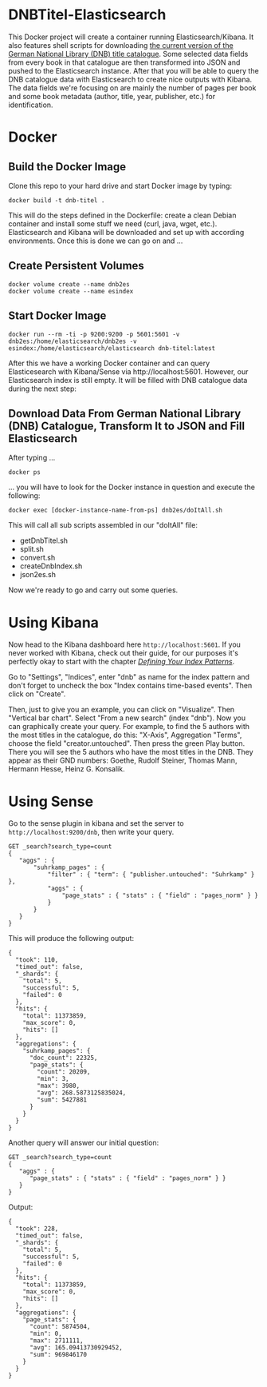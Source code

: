 # DNBTitel-Elasticsearch
This Docker project will create a container running Elasticsearch/Kibana. It also features shell scripts for downloading [the current version of the German National Library (DNB) title catalogue](http://datendienst.dnb.de/cgi-bin/mabit.pl?userID=opendata&pass=opendata&cmd=login). Some selected data fields from every book in that catalogue are then transformed into JSON and pushed to the Elasticsearch instance. After that you will be able to query the DNB catalogue data with Elasticsearch to create nice outputs with Kibana. The data fields we're focusing on are mainly the number of pages per book and some book metadata (author, title, year, publisher, etc.) for identification.

# Docker

## Build the Docker Image

Clone this repo to your hard drive and start Docker image by typing: 

    docker build -t dnb-titel .

This will do the steps defined in the Dockerfile: create a clean Debian container and install some stuff we need (curl, java, wget, etc.). Elasticsearch and Kibana will be downloaded and set up with according environments. Once this is done we can go on and …

## Create Persistent Volumes

    docker volume create --name dnb2es
    docker volume create --name esindex

## Start Docker Image

    docker run --rm -ti -p 9200:9200 -p 5601:5601 -v dnb2es:/home/elasticsearch/dnb2es -v esindex:/home/elasticsearch/elasticsearch dnb-titel:latest

After this we have a working Docker container and can query Elasticesearch with Kibana/Sense via http://localhost:5601. However, our Elasticsearch index is still empty. It will be filled with DNB catalogue data during the next step:

## Download Data From German National Library (DNB) Catalogue, Transform It to JSON and Fill Elasticsearch

After typing …

    docker ps

… you will have to look for the Docker instance in question and execute the following:

    docker exec [docker-instance-name-from-ps] dnb2es/doItAll.sh

This will call all sub scripts assembled in our "doItAll" file:
 * getDnbTitel.sh
 * split.sh
 * convert.sh
 * createDnbIndex.sh
 * json2es.sh

Now we're ready to go and carry out some queries.

# Using Kibana

Now head to the Kibana dashboard here `http://localhost:5601`. If you never worked with Kibana, check out their guide, for our purposes it's perfectly okay to start with the chapter *[Defining Your Index Patterns](https://www.elastic.co/guide/en/kibana/4.3/tutorial-define-index.html)*.

Go to "Settings", "Indices", enter "dnb" as name for the index pattern and don't forget to uncheck the box "Index contains time-based events". Then click on "Create".

Then, just to give you an example, you can click on "Visualize". Then "Vertical bar chart". Select "From a new search" (index "dnb"). Now you can graphically create your query. For example, to find the 5 authors with the most titles in the catalogue, do this: "X-Axis", Aggregation "Terms", choose the field "creator.untouched". Then press the green Play button. There you will see the 5 authors who have the most titles in the DNB. They appear as their GND numbers: Goethe, Rudolf Steiner, Thomas Mann, Hermann Hesse, Heinz G. Konsalik.

# Using Sense

Go to the sense plugin in kibana and set the server to `http://localhost:9200/dnb`, then write your query. 

    GET _search?search_type=count
    {
       "aggs" : {
           "suhrkamp_pages" : {
               "filter" : { "term": { "publisher.untouched": "Suhrkamp" } },
               "aggs" : {
                   "page_stats" : { "stats" : { "field" : "pages_norm" } }
               }
           }
       }
    }

This will produce the following output:

    {
      "took": 110,
      "timed_out": false,
      "_shards": {
        "total": 5,
        "successful": 5,
        "failed": 0
      },
      "hits": {
        "total": 11373859,
        "max_score": 0,
        "hits": []
      },
      "aggregations": {
        "suhrkamp_pages": {
          "doc_count": 22325,
          "page_stats": {
            "count": 20209,
            "min": 3,
            "max": 3980,
            "avg": 268.5873125835024,
            "sum": 5427881
          }
        }
      }
    }

Another query will answer our initial question:

    GET _search?search_type=count
    {
       "aggs" : {
          "page_stats" : { "stats" : { "field" : "pages_norm" } }
       }
    }

Output:

    {
      "took": 228,
      "timed_out": false,
      "_shards": {
        "total": 5,
        "successful": 5,
        "failed": 0
      },
      "hits": {
        "total": 11373859,
        "max_score": 0,
        "hits": []
      },
      "aggregations": {
        "page_stats": {
          "count": 5874504,
          "min": 0,
          "max": 2711111,
          "avg": 165.09413730929452,
          "sum": 969846170
        }
      }
    }



